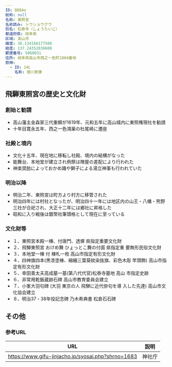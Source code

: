 ```yaml
---
ID: Q88Ao
総称: null
名称: 東照宮
名称読み: トウショウグウ
別名: 松泰寺（しょうたいじ）
都道府県: 岐阜県
区域: 高山市
緯度: 36.134166177508
経度: 137.24352836608
郵便番号: 5060031
住所: 岐阜県高山市西之一色町1004番地
祭神:
  - ID: 14L
    名称: 徳川家康
---
```


## 飛騨東照宮の歴史と文化財

### 創始と勧請

- 高山藩主金森家三代重頼が1619年、元和五年に高山城内に東照権現社を勧請
- 十年目寛永五年、西之一色鴻巣の杜尾崎に遷座

### 社殿と境内

- 文化十五年、現在地に移転し社殿、境内の結構がなった
- 能舞台、本地堂が建立され例祭は陣屋の差配により行われた
- 神楽奨励によっておかめ踊や獅子による湯立神事も行われていた

### 明治以降

- 明治二年、東照宮は町方より村方に移管された
- 明治四年には村社となったが、明治四十一年には地区内の山王・八幡・熊野三社が合祀され、大正十二年には郷社に昇格した
- 昭和に入り戦後は銀幣社筆頭格として現在に至っている

### 文化財等

- １、東照宮本殿一棟、付唐門、透塀 県指定重要文化財
- ２、飛騨東照宮 おけめ舞 ひょっとこ舞の付面 県指定重 要無形民俗文化財
- ３、本地堂一棟 付 棟札一枚 高山市指定有形文化財
- ４、四神旗四本(黒漆塗棒、縮緬三葉葵紋染抜旗、彩色木彫 竿頭飾) 高山市指定有形文化財
- ５、幸田善太夫高成墓一基(第八代代官)松泰寺墓地 高山 市指定史跡
- ６、非常用乾飯蔵跡石碑 高山市教育委員会建立
- ７、小峯大羽句碑 (大羽 東京の人 飛騨に近代俳句を導 入した先達) 高山市文化協会建立
- ８、明治37・38年役記念碑 乃木希典書 松倉石石碑

## その他

### 参考URL

| URL                                                | 説明   |
| -------------------------------------------------- | ------ |
| https://www.gifu-jinjacho.jp/syosai.php?shrno=1683 | 神社庁 |
